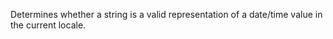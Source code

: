 Determines whether a string is a valid representation of a
        date/time value in the current locale.